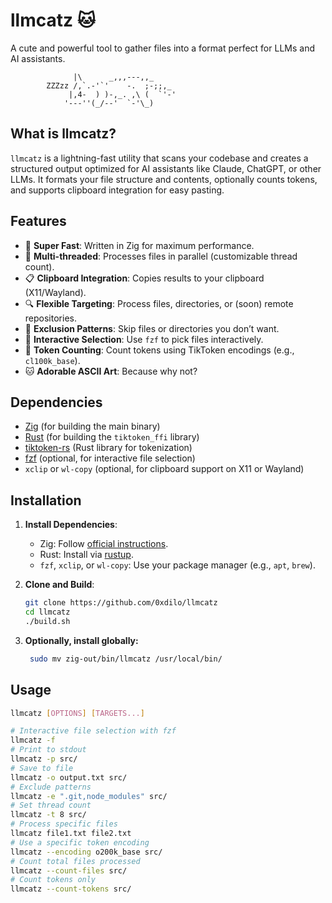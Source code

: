 # llmcatz 🐱
A cute and powerful tool to gather files into a format perfect for LLMs and AI assistants.

                  |\      _,,,---,,_
            ZZZzz /,`.-'`'    -.  ;-;;,_
                 |,4-  ) )-,_. ,\ (  `'-'
                '---''(_/--'  `-'\_) 

## What is llmcatz?
`llmcatz` is a lightning-fast utility that scans your codebase and creates a structured output optimized for AI assistants like Claude, ChatGPT, or other LLMs. It formats your file structure and contents, optionally counts tokens, and supports clipboard integration for easy pasting.

## Features
- 🚀 **Super Fast**: Written in Zig for maximum performance.
- 🧵 **Multi-threaded**: Processes files in parallel (customizable thread count).
- 📋 **Clipboard Integration**: Copies results to your clipboard (X11/Wayland).
- 🔍 **Flexible Targeting**: Process files, directories, or (soon) remote repositories.
- 🙈 **Exclusion Patterns**: Skip files or directories you don’t want.
- 🔎 **Interactive Selection**: Use `fzf` to pick files interactively.
- 🧮 **Token Counting**: Count tokens using TikToken encodings (e.g., `cl100k_base`).
- 🐱 **Adorable ASCII Art**: Because why not?

## Dependencies
- [Zig](https://ziglang.org/) (for building the main binary)
- [Rust](https://www.rust-lang.org/) (for building the `tiktoken_ffi` library)
- [tiktoken-rs](https://github.com/oconnor663/tiktoken-rs) (Rust library for tokenization)
- [fzf](https://github.com/junegunn/fzf) (optional, for interactive file selection)
- `xclip` or `wl-copy` (optional, for clipboard support on X11 or Wayland)

## Installation
1. **Install Dependencies**:
   - Zig: Follow [official instructions](https://ziglang.org/download/).
   - Rust: Install via [rustup](https://rustup.rs/).
   - `fzf`, `xclip`, or `wl-copy`: Use your package manager (e.g., `apt`, `brew`).

2. **Clone and Build**:
   ```bash
   git clone https://github.com/0xdilo/llmcatz
   cd llmcatz
   ./build.sh

3. **Optionally, install globally:**
   ```bash
    sudo mv zig-out/bin/llmcatz /usr/local/bin/

## Usage
```bash
llmcatz [OPTIONS] [TARGETS...]

# Interactive file selection with fzf
llmcatz -f
# Print to stdout
llmcatz -p src/
# Save to file
llmcatz -o output.txt src/
# Exclude patterns
llmcatz -e ".git,node_modules" src/
# Set thread count
llmcatz -t 8 src/
# Process specific files
llmcatz file1.txt file2.txt
# Use a specific token encoding
llmcatz --encoding o200k_base src/
# Count total files processed
llmcatz --count-files src/
# Count tokens only
llmcatz --count-tokens src/

